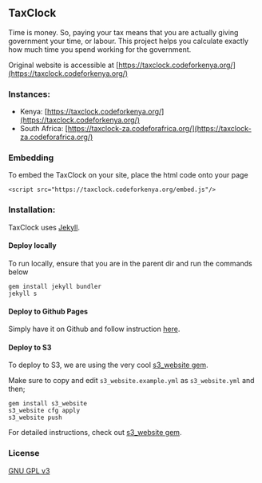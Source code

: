## TaxClock

Time is money. So, paying your tax means that you are actually giving government your time, or labour. This project helps you calculate exactly how much time you spend working for the government.

Original website is accessible at [https://taxclock.codeforkenya.org/](https://taxclock.codeforkenya.org/)

### Instances:

- Kenya: [https://taxclock.codeforkenya.org/](https://taxclock.codeforkenya.org/)
- South Africa: [https://taxclock-za.codeforafrica.org/](https://taxclock-za.codeforafrica.org/)

### Embedding

To embed the TaxClock on your site, place the html code onto your page
```
<script src="https://taxclock.codeforkenya.org/embed.js"/>
```
### Installation:

TaxClock uses [Jekyll](http://jekyllrb.com/).

#### Deploy locally

To run locally, ensure that you are in the parent dir and run the commands below
```
gem install jekyll bundler
jekyll s
```
#### Deploy to Github Pages

Simply have it on Github and follow instruction [here](https://pages.github.com/).

#### Deploy to S3

To deploy to S3, we are using the very cool [s3_website gem](https://github.com/laurilehmijoki/s3_website).

Make sure to copy and edit `s3_website.example.yml` as `s3_website.yml` and then;

```
gem install s3_website
s3_website cfg apply
s3_website push 
```

For detailed instructions, check out [s3_website gem](https://github.com/laurilehmijoki/s3_website).

### License

[GNU GPL v3](./LICENSE.txt)
